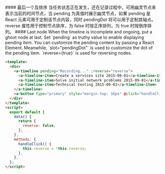 <cn>
#### 最后一个及排序
当任务状态正在发生，还在记录过程中，可用幽灵节点来表示当前的时间节点，当 pending 为真值时展示幽灵节点，如果 pending 是 React 元素可用于定制该节点内容，同时 pendingDot 将可以用于定制其轴点。reverse 属性用于控制节点排序，为 false 时按正序排列，为 true 时按倒序排列。
</cn>

<us>
#### Last node
When the timeline is incomplete and ongoing, put a ghost node at last. Set `pending` as truthy value to enable displaying pending item. You can customize the pending content by passing a React Element. Meanwhile, `slot="pendingDot"` is used to customize the dot of the pending item.
`reverse={true}` is used for reversing nodes.
</us>

```html
<template>
  <div>
    <a-timeline pending="Recording..." :reverse="reverse">
      <a-timeline-item>Create a services site 2015-09-01</a-timeline-item>
      <a-timeline-item>Solve initial network problems 2015-09-01</a-timeline-item>
      <a-timeline-item>Technical testing 2015-09-01</a-timeline-item>
    </a-timeline>
    <a-button type="primary" style="margin-top: 16px" @click="handleClick">Toggle Reverse</a-button>
  </div>
</template>
<script>
  export default {
    data() {
      return {
        reverse: false,
      };
    },
    methods: {
      handleClick() {
        this.reverse = !this.reverse;
      },
    },
  };
</script>
```
